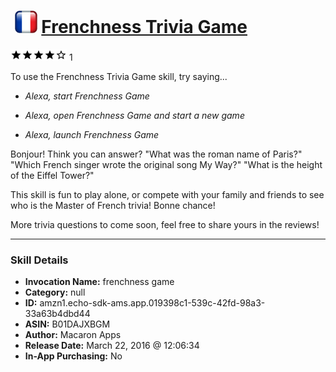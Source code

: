 # &nbsp;<img src="skill_icon" alt="Frenchness Trivia Game icon" width="36"> [Frenchness Trivia Game](http://alexa.amazon.com/#skills/amzn1.echo-sdk-ams.app.019398c1-539c-42fd-98a3-33a63b4dbd44)
![4 stars](../../images/ic_star_black_18dp_1x.png)![4 stars](../../images/ic_star_black_18dp_1x.png)![4 stars](../../images/ic_star_black_18dp_1x.png)![4 stars](../../images/ic_star_black_18dp_1x.png)![4 stars](../../images/ic_star_border_black_18dp_1x.png) 1

To use the Frenchness Trivia Game skill, try saying...

* *Alexa, start Frenchness Game*

* *Alexa, open Frenchness Game and start a new game*

* *Alexa, launch Frenchness Game*

Bonjour! Think you can answer?
"What was the roman name of Paris?"
"Which French singer wrote the original song My Way?"
"What is the height of the Eiffel Tower?"

This skill is fun to play alone, or compete with your family and friends to see who is the Master of French trivia!
Bonne chance!

More trivia questions to come soon, feel free to share yours in the reviews!

***

### Skill Details

* **Invocation Name:** frenchness game
* **Category:** null
* **ID:** amzn1.echo-sdk-ams.app.019398c1-539c-42fd-98a3-33a63b4dbd44
* **ASIN:** B01DAJXBGM
* **Author:** Macaron Apps
* **Release Date:** March 22, 2016 @ 12:06:34
* **In-App Purchasing:** No
